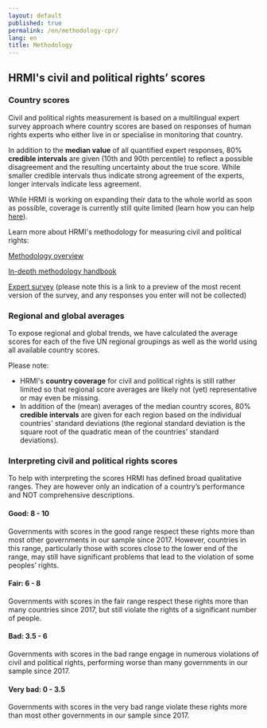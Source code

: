 ```yaml
---
layout: default
published: true
permalink: /en/methodology-cpr/
lang: en
title: Methodology
---
```


## HRMI's civil and political rights’ scores

### Country scores

Civil and political rights measurement is based on a multilingual expert survey approach where country scores are based on responses of human rights experts who either live in or specialise in monitoring that country.

In addition to the **median value** of all quantified expert responses, 80% **credible intervals** are given (10th and 90th percentile) to reflect a possible disagreement and the resulting uncertainty about the true score. While smaller credible intervals thus indicate strong agreement of the experts, longer intervals indicate less agreement.

While HRMI is working on expanding their data to the whole world as soon as possible, coverage is currently still quite limited (learn how you can help [here](https://humanrightsmeasurement.org/do-you-want-hrmi-human-rights-scores-for-your-country)).

Learn more about HRMI's methodology for measuring civil and political rights:

[Methodology overview](https://humanrightsmeasurement.org/methodology/measuring-civil-political-rights/)

[In-depth methodology handbook](https://humanrightsmeasurement.org/methodology-handbook/)

[Expert survey](https://ugeorgia.ca1.qualtrics.com/jfe/preview/SV_72IQjpYjeCbIw3b?Q_SurveyVersionID=current&Q_CHL=preview) (please note this is a link to a preview of the most recent version of the survey, and any responses you enter will not be collected)

### Regional and global averages

To expose regional and global trends, we have calculated the average scores for each of the five UN regional groupings as well as the world using all available country scores.

Please note:

* HRMI's **country coverage** for civil and political rights is still rather limited so that regional score averages are likely not (yet) representative or may even be missing.
* In addition of the (mean) averages of the median country scores, 80% **credible intervals** are given for each region based on the individual countries' standard deviations (the regional standard deviation is the square root of the quadratic mean of the countries' standard deviations).  

### Interpreting civil and political rights scores

To help with interpreting the scores HRMI has defined broad qualitative ranges. They are however only an indication of a country’s performance and NOT comprehensive descriptions.

#### Good: 8 - 10

Governments with scores in the good range respect these rights more than most other governments in our sample since 2017. However, countries in this range, particularly those with scores close to the lower end of the range, may still have significant problems that lead to the violation of some peoples’ rights.

#### Fair: 6 - 8

Governments with scores in the fair range respect these rights more than many countries since 2017, but still violate the rights of a significant number of people.

#### Bad: 3.5 - 6

Governments with scores in the bad range engage in numerous violations of civil and political rights, performing worse than many governments in our sample since 2017.

#### Very bad: 0 - 3.5

Governments with scores in the very bad range violate these rights more than most other governments in our sample since 2017.

